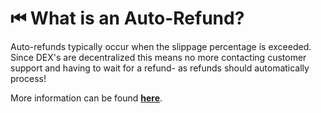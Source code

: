 # ⏮ What is an Auto-Refund?

Auto-refunds typically occur when the slippage percentage is exceeded. Since DEX's are decentralized this means no more contacting customer support and having to wait for a refund- as refunds should automatically process!

More information can be found [**here**](https://app.gitbook.com/o/sWotiHVrGfDN75Cscxmv/s/72REb8nWCxIowqCRZG08/\~/changes/B3MjMJbMbALQjxdlTNSs/help-desk/crypto/what-is-a-dex).
